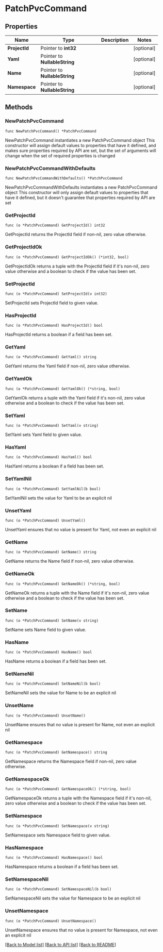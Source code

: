 # PatchPvcCommand

## Properties

Name | Type | Description | Notes
------------ | ------------- | ------------- | -------------
**ProjectId** | Pointer to **int32** |  | [optional] 
**Yaml** | Pointer to **NullableString** |  | [optional] 
**Name** | Pointer to **NullableString** |  | [optional] 
**Namespace** | Pointer to **NullableString** |  | [optional] 

## Methods

### NewPatchPvcCommand

`func NewPatchPvcCommand() *PatchPvcCommand`

NewPatchPvcCommand instantiates a new PatchPvcCommand object
This constructor will assign default values to properties that have it defined,
and makes sure properties required by API are set, but the set of arguments
will change when the set of required properties is changed

### NewPatchPvcCommandWithDefaults

`func NewPatchPvcCommandWithDefaults() *PatchPvcCommand`

NewPatchPvcCommandWithDefaults instantiates a new PatchPvcCommand object
This constructor will only assign default values to properties that have it defined,
but it doesn't guarantee that properties required by API are set

### GetProjectId

`func (o *PatchPvcCommand) GetProjectId() int32`

GetProjectId returns the ProjectId field if non-nil, zero value otherwise.

### GetProjectIdOk

`func (o *PatchPvcCommand) GetProjectIdOk() (*int32, bool)`

GetProjectIdOk returns a tuple with the ProjectId field if it's non-nil, zero value otherwise
and a boolean to check if the value has been set.

### SetProjectId

`func (o *PatchPvcCommand) SetProjectId(v int32)`

SetProjectId sets ProjectId field to given value.

### HasProjectId

`func (o *PatchPvcCommand) HasProjectId() bool`

HasProjectId returns a boolean if a field has been set.

### GetYaml

`func (o *PatchPvcCommand) GetYaml() string`

GetYaml returns the Yaml field if non-nil, zero value otherwise.

### GetYamlOk

`func (o *PatchPvcCommand) GetYamlOk() (*string, bool)`

GetYamlOk returns a tuple with the Yaml field if it's non-nil, zero value otherwise
and a boolean to check if the value has been set.

### SetYaml

`func (o *PatchPvcCommand) SetYaml(v string)`

SetYaml sets Yaml field to given value.

### HasYaml

`func (o *PatchPvcCommand) HasYaml() bool`

HasYaml returns a boolean if a field has been set.

### SetYamlNil

`func (o *PatchPvcCommand) SetYamlNil(b bool)`

 SetYamlNil sets the value for Yaml to be an explicit nil

### UnsetYaml
`func (o *PatchPvcCommand) UnsetYaml()`

UnsetYaml ensures that no value is present for Yaml, not even an explicit nil
### GetName

`func (o *PatchPvcCommand) GetName() string`

GetName returns the Name field if non-nil, zero value otherwise.

### GetNameOk

`func (o *PatchPvcCommand) GetNameOk() (*string, bool)`

GetNameOk returns a tuple with the Name field if it's non-nil, zero value otherwise
and a boolean to check if the value has been set.

### SetName

`func (o *PatchPvcCommand) SetName(v string)`

SetName sets Name field to given value.

### HasName

`func (o *PatchPvcCommand) HasName() bool`

HasName returns a boolean if a field has been set.

### SetNameNil

`func (o *PatchPvcCommand) SetNameNil(b bool)`

 SetNameNil sets the value for Name to be an explicit nil

### UnsetName
`func (o *PatchPvcCommand) UnsetName()`

UnsetName ensures that no value is present for Name, not even an explicit nil
### GetNamespace

`func (o *PatchPvcCommand) GetNamespace() string`

GetNamespace returns the Namespace field if non-nil, zero value otherwise.

### GetNamespaceOk

`func (o *PatchPvcCommand) GetNamespaceOk() (*string, bool)`

GetNamespaceOk returns a tuple with the Namespace field if it's non-nil, zero value otherwise
and a boolean to check if the value has been set.

### SetNamespace

`func (o *PatchPvcCommand) SetNamespace(v string)`

SetNamespace sets Namespace field to given value.

### HasNamespace

`func (o *PatchPvcCommand) HasNamespace() bool`

HasNamespace returns a boolean if a field has been set.

### SetNamespaceNil

`func (o *PatchPvcCommand) SetNamespaceNil(b bool)`

 SetNamespaceNil sets the value for Namespace to be an explicit nil

### UnsetNamespace
`func (o *PatchPvcCommand) UnsetNamespace()`

UnsetNamespace ensures that no value is present for Namespace, not even an explicit nil

[[Back to Model list]](../README.md#documentation-for-models) [[Back to API list]](../README.md#documentation-for-api-endpoints) [[Back to README]](../README.md)


